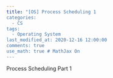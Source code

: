 ```yaml
---
title: "[OS] Process Scheduling 1
categories: 
  - CS
tags:
  - Operating System
last_modified_at: 2020-12-16 12:00:00
comments: true
use_math: true # MathJax On
---
```


Process Scheduling Part 1


